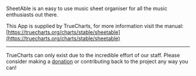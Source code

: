 SheetAble is an easy to use music sheet organiser for all the music enthusiasts out there.

This App is supplied by TrueCharts, for more information visit the manual: [https://truecharts.org/charts/stable/sheetable](https://truecharts.org/charts/stable/sheetable)

---

TrueCharts can only exist due to the incredible effort of our staff.
Please consider making a [donation](https://truecharts.org/sponsor) or contributing back to the project any way you can!
